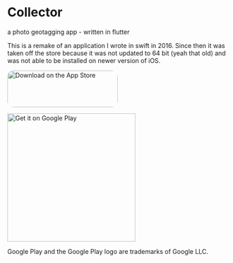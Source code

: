 # Collector 
a photo geotagging app - written in flutter

This is a remake of an application I wrote in swift in 2016. Since then it was taken off the store because it was not updated to 64 bit (yeah that old) and was not able to be installed on newer version of iOS. 

<a href="https://apps.apple.com/us/app/collector-geotag-photos/id1106424851?itsct=apps_box_badge&amp;itscg=30200" style="display: inline-block; overflow: hidden; border-radius: 13px; width: 250px; height: 83px;"><img src="https://tools.applemediaservices.com/api/badges/download-on-the-app-store/black/en-us?size=250x83&amp;releaseDate=1461542400&h=0b0afb667ea62f9108846f6ea8215e75" alt="Download on the App Store" style="border-radius: 13px; width: 250px; height: 83px;"></a>

<a href='https://play.google.com/store/apps/details?id=com.ChrisStayte.PhotoCollector&pcampaignid=pcampaignidMKT-Other-global-all-co-prtnr-py-PartBadge-Mar2515-1'><img style="width: 290px;" alt='Get it on Google Play' src='https://play.google.com/intl/en_us/badges/static/images/badges/en_badge_web_generic.png'/></a>

Google Play and the Google Play logo are trademarks of Google LLC.
